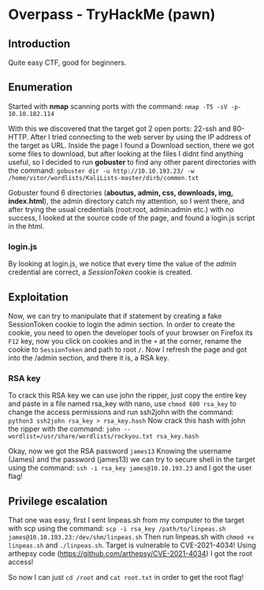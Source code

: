 # Overpass - TryHackMe (pawn)

## Introduction
Quite easy CTF, good for beginners.

## Enumeration
Started with **nmap** scanning ports with the command: `nmap -T5 -sV -p- 10.10.182.114`  

With this we discovered that the target got 2 open ports: 22-ssh and 80-HTTP.
After I tried connecting to the web server by using the IP address of the target as URL.
Inside the page I found a Download section, there we got some files to download, but after looking at the files I didnt find anything useful, so I decided to run **gobuster** to find any other parent directories with the command:
`gobuster dir -u http://10.10.193.23/ -w /home/vitor/wordlists/KaliLists-master/dirb/common.txt`

Gobuster found 6 directories (**aboutus, admin, css, downloads, img, index.html**), the admin directory catch my attention, so I went there, and after trying the usual credentials (root:root, admin:admin etc.) with no success, I looked at the 	source code of the page, and found a login.js script in the html.

### login.js
By looking at login.js, we notice that every time the value of the *admin* credential are correct, a *SessionToken* cookie is created.

## Exploitation
Now, we can try to manipulate that if statement by creating a fake SessionToken cookie to login the admin section. In order to create the cookie, you need to open the developer tools of your browser on Firefox its `F12` key, now you click on cookies and in the `+` at the corner, rename the cookie to `SessionToken` and path to root `/`. Now I refresh the page and got into the /admin section, and there it is, a RSA key.

### RSA key

To crack this RSA key we can use john the ripper, just copy the entire key and paste in a file named rsa_key with nano, use `chmod 600 rsa_key` to change the access permissions and run ssh2john with the command:
`python3 ssh2john rsa_key > rsa_key.hash`
Now crack this hash with john the ripper with the command:
`john --wordlist=/usr/share/wordlists/rockyou.txt rsa_key.hash`

Okay, now we got the RSA password `james13`
Knowing the username (James) and the password (james13) we can try to secure shell in the target using the command:
`ssh -i rsa_key james@10.10.193.23`
and I got the user flag!

## Privilege escalation

That one was easy, first I sent linpeas.sh from my computer to the target with scp using the command:
`scp -i rsa_key /path/to/linpeas.sh james@10.10.193.23:/dev/shm/linpeas.sh`
Then run linpeas.sh with `chmod +x linpeas.sh` and `./linpeas.sh`.
Target is vulnerable to CVE-2021-4034!
Using arthepsy code (https://github.com/arthepsy/CVE-2021-4034) I got the root access!

So now I can just `cd /root` and `cat root.txt` in order to get the root flag!
